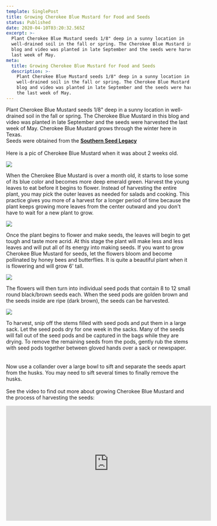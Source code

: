 ```yaml
---
template: SinglePost
title: Growing Cherokee Blue Mustard for Food and Seeds
status: Published
date: 2020-04-10T03:20:32.565Z
excerpt: >-
  Plant Cherokee Blue Mustard seeds 1/8" deep in a sunny location in
  well-drained soil in the fall or spring. The Cherokee Blue Mustard in this
  blog and video was planted in late September and the seeds were harvested the
  last week of May. 
meta:
  title: Growing Cherokee Blue Mustard for Food and Seeds
  description: >-
    Plant Cherokee Blue Mustard seeds 1/8" deep in a sunny location in
    well-drained soil in the fall or spring. The Cherokee Blue Mustard in this
    blog and video was planted in late September and the seeds were harvested
    the last week of May.
---
```

Plant Cherokee Blue Mustard seeds 1/8" deep in a sunny location in well-drained soil in the fall or spring. The Cherokee Blue Mustard in this blog and video was planted in late September and the seeds were harvested the last week of May. Cherokee Blue Mustard grows through the winter here in Texas.\
Seeds were obtained from the **[Southern Seed Legacy](http://pacs.unt.edu/southernseedlegacy)**\
\
Here is a pic of Cherokee Blue Mustard when it was about 2 weeks old.

![](/images/cherokee-blue-mustard-seed-2weeks.jpg)



When the Cherokee Blue Mustard is over a month old, it starts to lose some of its blue color and becomes more deep emerald green. Harvest the young leaves to eat before it begins to flower. Instead of harvesting the entire plant, you may pick the outer leaves as needed for salads and cooking. This practice gives you more of a harvest for a longer period of time because the plant keeps growing more leaves from the center outward and you don't have to wait for a new plant to grow.

![](/images/cherokee-blue-mustard-seed-mature.jpg)

Once the plant begins to flower and make seeds, the leaves will begin to get tough and taste more acrid. At this stage the plant will make less and less leaves and will put all of its energy into making seeds. If you want to grow Cherokee Blue Mustard for seeds, let the flowers bloom and become pollinated by honey bees and butterflies. It is quite a beautiful plant when it is flowering and will grow 6' tall.

![](/images/cherokee-blue-mustard-seed-flowers.jpg)

<!--StartFragment-->

The flowers will then turn into individual seed pods that contain 8 to 12 small round black/brown seeds each. When the seed pods are golden brown and the seeds inside are ripe (dark brown), the seeds can be harvested.

<!--EndFragment-->

![](/images/cherokee-blue-mustard-seed-pods.jpg)

<!--StartFragment-->

To harvest, snip off the stems filled with seed pods and put them in a large sack. Let the seed pods dry for one week in the sacks. Many of the seeds will fall out of the seed pods and be captured in the bags while they are drying. To remove the remaining seeds from the pods, gently rub the stems with seed pods together between gloved hands over a sack or newspaper.\
\
\
Now use a collander over a large bowl to sift and separate the seeds apart from the husks. You may need to sift several times to finally remove the husks.\
\
See the video to find out more about growing Cherokee Blue Mustard and the process of harvesting the seeds:

<!--EndFragment-->
<iframe width="560" height="315" src="https://www.youtube.com/embed/dXWh976PfQQ" frameborder="0" allow="accelerometer; autoplay; encrypted-media; gyroscope; picture-in-picture" allowfullscreen></iframe>